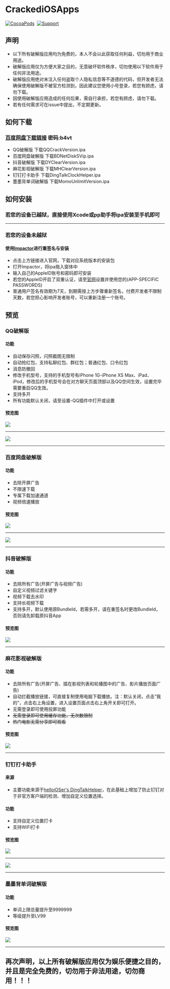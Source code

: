 # CrackediOSApps
[![CocoaPods](http://img.shields.io/cocoapods/p/ZXTableView.svg?style=flat)](http://cocoapods.org/?q=ZXTableView)&nbsp;
[![Support](https://img.shields.io/badge/support-iOS%208.0%2B%20-blue.svg?style=flat)](https://www.apple.com/nl/ios/)&nbsp;
## 声明
* 以下所有破解版应用均为免费的，本人不会以此获取任何利益，切勿用于商业用途。
* 破解版应用仅为方便大家之目的，无意破坏软件秩序，切勿使用以下软件用于任何非法用途。
* 破解版应用绝对未注入任何盗取个人隐私信息等不道德的代码，但开发者无法确保使用破解版不被官方检测到，因此建议您使用小号登录，若您有顾虑，请勿下载。
* 因使用破解版应用造成的任何后果，需自行承担，若您有顾虑，请勿下载。
* 若有任何需求可在issue中提出，不定期更新。
## 如何下载
### [百度网盘下载链接](https://pan.baidu.com/s/1Q_SO6c4NB4CTkw1tXBuO7w) 密码:b4vt
* QQ破解版 下载QQCrackVersion.ipa
* 百度网盘破解版 下载BDNetDiskSVip.ipa
* 抖音破解版 下载DYClearVersion.ipa
* 麻花影视破解版 下载MHClearVersion.ipa
* 钉钉打卡助手 下载DingTalkClockHelper.ipa
* 墨墨背单词破解版 下载MomoUnlimitVersion.ipa
## 如何安装
### 若您的设备已越狱，直接使用Xcode或pp助手将ipa安装至手机即可

***

### 若您的设备未越狱
#### 使用[Impactor](http://www.cydiaimpactor.com)进行重签名与安装
* 点击上方链接进入官网，下载对应系统版本的安装包
* 打开Impactor，将ipa拖入窗体中
* 输入自己的AppleID账号和密码即可安装
* 若您的AppleID开启了双重认证，请至[官网](https://appleid.apple.com/account/manage)设置并使用您的(APP-SPECIFIC PASSWORDS)
* 普通用户签名有效期为7天，到期需按上方步骤重新签名，付费开发者不限制天数，若您担心影响开发者账号，可以重新注册一个账号。
## 预览
### QQ破解版
#### 功能
* 自动保存闪照，闪照截图无限制
* 自动抢红包，支持私聊红包、群红包；普通红包、口令红包
* 消息防撤回
* 修改手机型号，支持的手机型号有iPhone 1G-iPhone XS Max、iPad、iPod，修改后的手机型号会在对方聊天页面顶部以及QQ空间生效，设置完毕需要重启QQ生效。
* 支持多开
* 所有功能默认关闭，请至设置-QQ插件中打开或设置
#### 预览图
<img src="https://github.com/SmileZXLee/CrackediOSApps/blob/master/QQCrackVersionDemoImg/demo1.png?raw=true"/>

***

<img src="https://github.com/SmileZXLee/CrackediOSApps/blob/master/QQCrackVersionDemoImg/demo2.gif?raw=true"/>

***

### 百度网盘破解版
#### 功能
* 去除开屏广告
* 不限速下载
* 专属下载加速通道
* 视频倍速播放
#### 预览图
<img src="https://github.com/SmileZXLee/CrackediOSApps/blob/master/BDNetDiskSVipDemoImg/demo1.png?raw=true"/>

***

<img src="https://github.com/SmileZXLee/CrackediOSApps/blob/master/BDNetDiskSVipDemoImg/demo2.png?raw=true"/>

***

### 抖音破解版
#### 功能
* 去除所有广告(开屏广告与视频广告)
* 自定义视频过滤关键字
* 视频下载去水印
* 支持长视频下载
* 支持多开，默认使用原BundleId，若需多开，请在重签名时更改BundleId，否则请先卸载原抖音App
#### 预览图
<img src="https://github.com/SmileZXLee/CrackediOSApps/blob/master/DYClearVersionDemoImg/demo1.gif?raw=true"/>

***

### 麻花影视破解版
#### 功能
* 去除所有广告(开屏广告、插在影视列表和轮播图中的广告、影片播放页面广告)
* 自动拦截播放链接，可直接复制使用电脑下载播放。注：默认关闭，点击“我的”，点击右上角设置，进入设置页面点击右上角开关即可打开。
* 无需登录即可使用投屏功能
* <del>无需登录即可使用缓存功能，无次数限制</del>
* <del>热门电影无需分享即可观看</del>
#### 预览图
<img src="https://github.com/SmileZXLee/CrackediOSApps/blob/master/MHClearVersionDemoImg/demo1.gif?raw=true"/>

***
### 钉钉打卡助手
#### 来源
* 主要功能来源于[helloiOSer's DingTalkHelper](https://github.com/helloiOSer/DingTalkHelper)，在此基础上增加了防止钉钉对于非官方客户端的检测、增加自定义位置选择。
#### 功能
* 支持自定义位置打卡
* 支持WiFi打卡
#### 预览图
<img src="https://github.com/SmileZXLee/CrackediOSApps/blob/master/DingTalkClockHelper/demo1.png?raw=true"/>

***

<img src="https://github.com/SmileZXLee/CrackediOSApps/blob/master/DingTalkClockHelper/demo2.png?raw=true"/>

***

### 墨墨背单词破解版
#### 功能
* 单词上限总量提升至9999999
* 等级提升至LV99

#### 预览图
<img src="https://github.com/SmileZXLee/CrackediOSApps/blob/master/MomoUnlimitVersionDemoImg/demo1.png"/>

***

## 再次声明，以上所有破解版应用仅为娱乐便捷之目的，并且是完全免费的，切勿用于非法用途，切勿商用！！！

